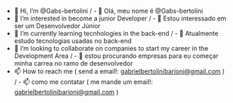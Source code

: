 - 👋 Hi, I’m @Gabs-bertolini / - 👋 Olá, meu nome é @Gabs-bertolini
- 👀 I’m interested in become a junior Developer / - 👀 Estou interessado em ser um Desenvolvedor Júnior
- 🌱 I’m currently learning tecnhologies in the back-end / - 🌱 Atualmente estudo tecnologias usadas no back-end
- 💞️ I’m looking to collaborate on companies to start my career in the Development Area / - 💞️ estou procurando empresas para eu começar minha carrea no ramo de desenvolvedor
- 📫 How to reach me ( send a email!: gabrielbertolinibarioni@gmail.com ) / - 📫 como me contatar ( me mande um email!: gabrielbertolinibarioni@gmail.com )


<!---
Gabs-bertolini/Gabs-bertolini is a ✨ special ✨ repository because its `README.md` (this file) appears on your GitHub profile.
You can click the Preview link to take a look at your changes.
--->
